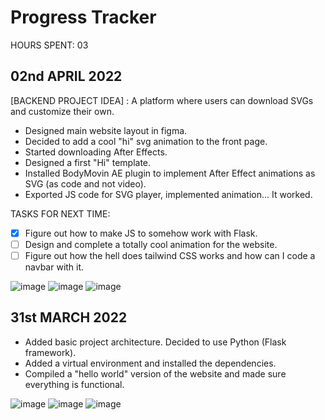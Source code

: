 # Progress Tracker
HOURS SPENT: 03

## 02nd APRIL 2022
[BACKEND PROJECT IDEA] : A platform where users can download SVGs and customize their own.
- Designed main website layout in figma.
- Decided to add a cool "hi" svg animation to the front page.
- Started downloading After Effects.
- Designed a first "Hi" template.
- Installed BodyMovin AE plugin to implement After Effect animations as SVG (as code and not video).
- Exported JS code for SVG player, implemented animation... It worked.

TASKS FOR NEXT TIME:
- [x] Figure out how to make JS to somehow work with Flask.
- [ ] Design and complete a totally cool animation for the website.
- [ ] Figure out how the hell does tailwind CSS works and how can I code a navbar with it.

![image](https://user-images.githubusercontent.com/62790552/161380256-af68bbdd-3b3c-407b-b1cb-89a77b7a0eb0.png)
![image](https://user-images.githubusercontent.com/62790552/161401959-b17ddf29-7866-4f93-869d-21c13ee87df4.png)
![image](https://user-images.githubusercontent.com/62790552/161401760-437b7ad7-3600-4ed0-b611-3b4ce5f4178f.png)


## 31st MARCH 2022
- Added basic project architecture. Decided to use Python (Flask framework).
- Added a virtual environment and installed the dependencies.
- Compiled a "hello world" version of the website and made sure everything is functional.

![image](https://user-images.githubusercontent.com/62790552/161379992-025a507f-0cf8-4af7-b15d-33a5bfa2623c.png)
![image](https://user-images.githubusercontent.com/62790552/161380035-e54ca5c8-fd11-4b42-b8c7-dcaeb34f6061.png)
![image](https://user-images.githubusercontent.com/62790552/161380027-3cac44df-53c3-4105-abf7-bbb18a3d04fd.png)

